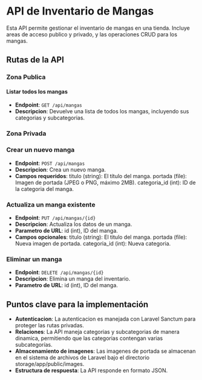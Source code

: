 # API de Inventario de Mangas

Esta API permite gestionar el inventario de mangas en una tienda. Incluye areas de acceso publico y privado, y las operaciones CRUD para los mangas.

## Rutas de la API

### Zona Publica

#### Listar todos los mangas

-   **Endpoint**: `GET /api/mangas`
-   **Descripcion**: Devuelve una lista de todos los mangas, incluyendo sus categorias y subcategorias.

### Zona Privada

### Crear un nuevo manga

-   **Endpoint**: `POST /api/mangas`
-   **Descripcion**: Crea un nuevo manga.
-   **Campos requeridos**:
    titulo (string): El título del manga.
    portada (file): Imagen de portada (JPEG o PNG, máximo 2MB).
    categoria_id (int): ID de la categoria del manga.

### Actualiza un manga existente

-   **Endpoint**: `PUT /api/mangas/{id}`
-   **Descripcion**: Actualiza los datos de un manga.
-   **Parametro de URL**: id (int), ID del manga.
-   **Campos opcionales**:
    titulo (string): El titulo del manga.
    portada (file): Nueva imagen de portada.
    categoria_id (int): Nueva categoria.

### Eliminar un manga

-   **Endpoint**: `DELETE /api/mangas/{id}`
-   **Descripcion**: Elimina un manga del inventario.
-   **Parametro de URL**: id (int), ID del manga.

## Puntos clave para la implementación

-   **Autenticacion**: La autenticacion es manejada con Laravel Sanctum para proteger las rutas privadas.
-   **Relaciones**: La API maneja categorias y subcategorias de manera dinamica, permitiendo que las categorias contengan varias subcategorías.
-   **Almacenamiento de imagenes**: Las imagenes de portada se almacenan en el sistema de archivos de Laravel bajo el directorio storage/app/public/images.
-   **Estructura de respuesta**: La API responde en formato JSON.
